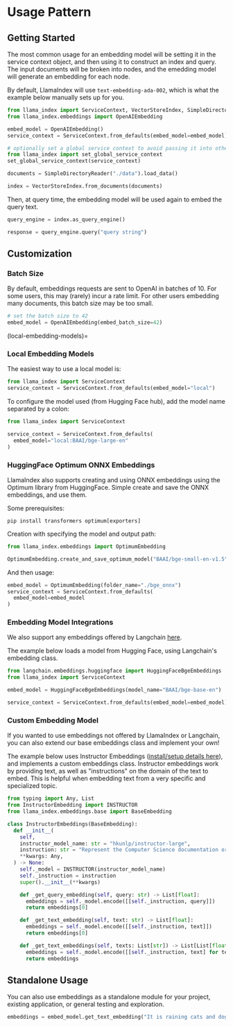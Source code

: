 # Usage Pattern

## Getting Started

The most common usage for an embedding model will be setting it in the service context object, and then using it to construct an index and query. The input documents will be broken into nodes, and the emedding model will generate an embedding for each node.

By default, LlamaIndex will use `text-embedding-ada-002`, which is what the example below manually sets up for you.

```python
from llama_index import ServiceContext, VectorStoreIndex, SimpleDirectoryReader
from llama_index.embeddings import OpenAIEmbedding

embed_model = OpenAIEmbedding()
service_context = ServiceContext.from_defaults(embed_model=embed_model)

# optionally set a global service context to avoid passing it into other objects every time
from llama_index import set_global_service_context
set_global_service_context(service_context)

documents = SimpleDirectoryReader("./data").load_data()

index = VectorStoreIndex.from_documents(documents)
```

Then, at query time, the embedding model will be used again to embed the query text.

```python
query_engine = index.as_query_engine()

response = query_engine.query("query string")
```

## Customization

### Batch Size

By default, embeddings requests are sent to OpenAI in batches of 10. For some users, this may (rarely) incur a rate limit. For other users embedding many documents, this batch size may be too small.

```python
# set the batch size to 42
embed_model = OpenAIEmbedding(embed_batch_size=42)
```

(local-embedding-models)=

### Local Embedding Models

The easiest way to use a local model is:

```python
from llama_index import ServiceContext
service_context = ServiceContext.from_defaults(embed_model="local")
```

To configure the model used (from Hugging Face hub), add the model name separated by a colon:

```python
from llama_index import ServiceContext

service_context = ServiceContext.from_defaults(
  embed_model="local:BAAI/bge-large-en"
)
```

### HuggingFace Optimum ONNX Embeddings

LlamaIndex also supports creating and using ONNX embeddings using the Optimum library from HuggingFace. Simple create and save the ONNX embeddings, and use them.

Some prerequisites:

```
pip install transformers optimum[exporters]
```

Creation with specifying the model and output path:

```python
from llama_index.embeddings import OptimumEmbedding

OptimumEmbedding.create_and_save_optimum_model("BAAI/bge-small-en-v1.5", "./bge_onnx")
```

And then usage:

```python
embed_model = OptimumEmbedding(folder_name="./bge_onnx")
service_context = ServiceContext.from_defaults(
  embed_model=embed_model
)
```


### Embedding Model Integrations

We also support any embeddings offered by Langchain [here](https://python.langchain.com/docs/modules/data_connection/text_embedding/).

The example below loads a model from Hugging Face, using Langchain's embedding class.

```python
from langchain.embeddings.huggingface import HuggingFaceBgeEmbeddings
from llama_index import ServiceContext

embed_model = HuggingFaceBgeEmbeddings(model_name="BAAI/bge-base-en")

service_context = ServiceContext.from_defaults(embed_model=embed_model)
```

### Custom Embedding Model

If you wanted to use embeddings not offered by LlamaIndex or Langchain, you can also extend our base embeddings class and implement your own!

The example below uses Instructor Embeddings ([install/setup details here](https://huggingface.co/hkunlp/instructor-large)), and implements a custom embeddings class. Instructor embeddings work by providing text, as well as "instructions" on the domain of the text to embed. This is helpful when embedding text from a very specific and specialized topic.

```python
from typing import Any, List
from InstructorEmbedding import INSTRUCTOR
from llama_index.embeddings.base import BaseEmbedding

class InstructorEmbeddings(BaseEmbedding):
  def __init__(
    self, 
    instructor_model_name: str = "hkunlp/instructor-large",
    instruction: str = "Represent the Computer Science documentation or question:",
    **kwargs: Any,
  ) -> None:
    self._model = INSTRUCTOR(instructor_model_name)
    self._instruction = instruction
    super().__init__(**kwargs)

    def _get_query_embedding(self, query: str) -> List[float]:
      embeddings = self._model.encode([[self._instruction, query]])
      return embeddings[0]

    def _get_text_embedding(self, text: str) -> List[float]:
      embeddings = self._model.encode([[self._instruction, text]])
      return embeddings[0] 

    def _get_text_embeddings(self, texts: List[str]) -> List[List[float]]:
      embeddings = self._model.encode([[self._instruction, text] for text in texts])
      return embeddings
```

## Standalone Usage

You can also use embeddings as a standalone module for your project, existing application, or general testing and exploration.

```python
embeddings = embed_model.get_text_embedding("It is raining cats and dogs here!")
```
